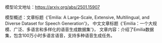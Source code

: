 模型论文地址：https://arxiv.org/abs/2501.15907

模型概述：文章标题《'Emilia: A Large-Scale, Extensive, Multilingual, and Diverse Dataset for Speech Generation'》，
中文文章标题《'Emilia：一个大规模、广泛、多语言和多样化的语音生成数据集'》，
文章内容：介绍了Emilia数据集，包含100万小时多语言语音，支持多种语音生成任务。
